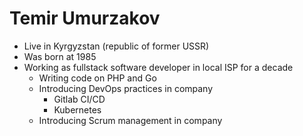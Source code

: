 # Temir Umurzakov

* Live in Kyrgyzstan (republic of former USSR)
* Was born at 1985
* Working as fullstack software developer in local ISP for a decade
  * Writing code on PHP and Go
  * Introducing DevOps practices in company
    * Gitlab CI/CD
    * Kubernetes
  * Introducing Scrum management in company
